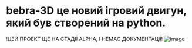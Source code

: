 # bebra-3D це новий ігровий двигун, який був створений на python.
!ЦЕЙ ПРОЕКТ ЩЕ НА СТАДІЇ ALPHA, І НЕМАЄ ДОКУМЕНТАЦІЇ!
![image](https://user-images.githubusercontent.com/114851989/209796550-c5f13c15-a4c5-4c16-8499-561988655c75.png)
